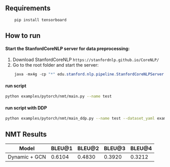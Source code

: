 Requirements
---------
```bash
    pip install tensorboard
```




How to run
----------

#### Start the StanfordCoreNLP server for data preprocessing:

1) Download StanfordCoreNLP `https://stanfordnlp.github.io/CoreNLP/`
2) Go to the root folder and start the server:

```java
    java -mx4g -cp "*" edu.stanford.nlp.pipeline.StanfordCoreNLPServer -port 9000 -timeout 15000
```


#### run script
``` bash
python examples/pytorch/nmt/main.py --name test
```

#### run script with DDP
``` bash
python examples/pytorch/nmt/main_ddp.py --name test --dataset_yaml examples/pytorch/nmt/config/dynamic_gcn_ddp.yaml
```

NMT Results
-------

| Model  |  BLEU@1  |  BLEU@2  |BLEU@3| BLEU@4 | 
| -------------- | ------------ | ------------- |---------------|-----------|
| Dynamic + GCN     | 0.6104       | 0.4830         | 0.3920        | 0.3212|

